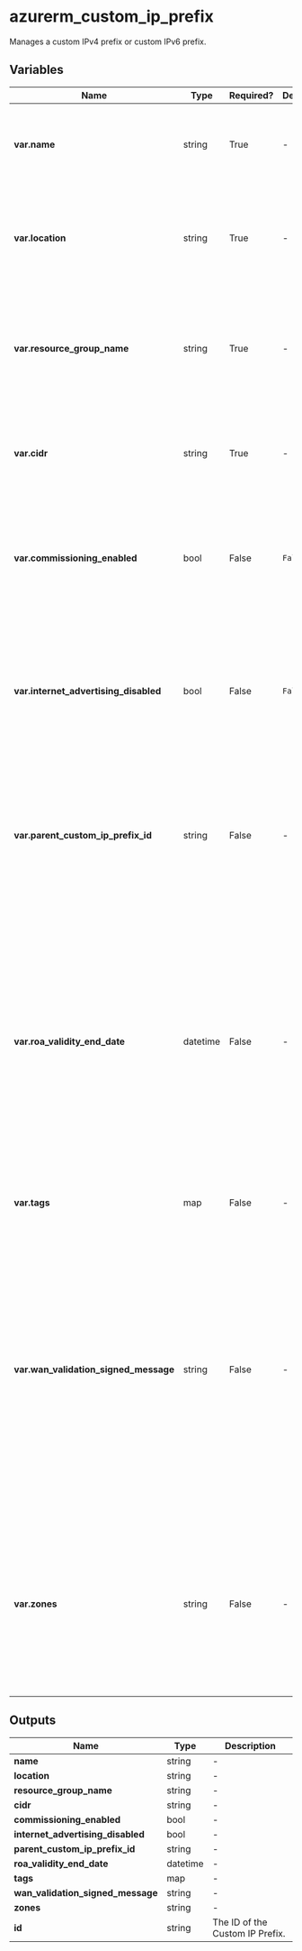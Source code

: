 # azurerm_custom_ip_prefix

Manages a custom IPv4 prefix or custom IPv6 prefix.

## Variables

| Name | Type | Required? |  Default  |  Description |
| ---- | ---- | --------- |  ----------- | ----------- |
| **var.name** | string | True | -  |  The name of the Custom IP Prefix. Changing this forces a new resource to be created. | 
| **var.location** | string | True | -  |  The location where the Custom IP Prefix should exist. Changing this forces a new resource to be created. | 
| **var.resource_group_name** | string | True | -  |  The name of the Resource Group in which to create the Custom IP Prefix. Changing this forces a new resource to be created. | 
| **var.cidr** | string | True | -  |  The `cidr` of the Custom IP Prefix, either IPv4 or IPv6. Changing this forces a new resource to be created. | 
| **var.commissioning_enabled** | bool | False | `False`  |  Specifies that the custom IP prefix should be commissioned after provisioning in Azure. Defaults to `false`. | 
| **var.internet_advertising_disabled** | bool | False | `False`  |  Specifies that the custom IP prefix should not be publicly advertised on the Internet when commissioned (regional commissioning feature). Defaults to `false`. | 
| **var.parent_custom_ip_prefix_id** | string | False | -  |  Specifies the ID of the parent prefix. Only needed when creating a regional/child IPv6 prefix. Changing this forces a new resource to be created. | 
| **var.roa_validity_end_date** | datetime | False | -  |  The expiration date of the Route Origin Authorization (ROA) document which has been filed with the Routing Internet Registry (RIR) for this prefix. The expected format is `YYYY-MM-DD`. Required when provisioning an IPv4 prefix or IPv6 global prefix. Changing this forces a new resource to be created. | 
| **var.tags** | map | False | -  |  A mapping of tags to assign to the Custom IP Prefix. | 
| **var.wan_validation_signed_message** | string | False | -  |  The signed base64-encoded authorization message, which will be sent to Microsoft for WAN verification. Required when provisioning an IPv4 prefix or IPv6 global prefix. Refer to [Azure documentation](https://learn.microsoft.com/en-us/azure/virtual-network/ip-services/create-custom-ip-address-prefix-cli#certificate-readiness) for more details about the process for your RIR. Changing this forces a new resource to be created. | 
| **var.zones** | string | False | -  |  Specifies a list of Availability Zones in which this Custom IP Prefix should be located. Should not be specified when creating an IPv6 global prefix. Changing this forces a new resource to be created. | 



## Outputs

| Name | Type | Description |
| ---- | ---- | --------- | 
| **name** | string  | - | 
| **location** | string  | - | 
| **resource_group_name** | string  | - | 
| **cidr** | string  | - | 
| **commissioning_enabled** | bool  | - | 
| **internet_advertising_disabled** | bool  | - | 
| **parent_custom_ip_prefix_id** | string  | - | 
| **roa_validity_end_date** | datetime  | - | 
| **tags** | map  | - | 
| **wan_validation_signed_message** | string  | - | 
| **zones** | string  | - | 
| **id** | string  | The ID of the Custom IP Prefix. | 